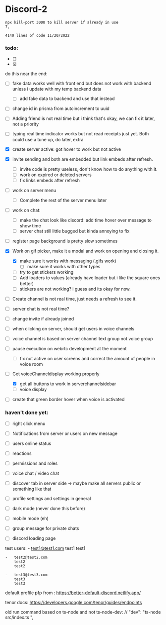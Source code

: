 # Discord-2
    npx kill-port 3000 to kill server if already in use
    7,

    4140 lines of code 11/20/2022


### todo: 
- [ ] 
- [x] 
do this near the end:
- [ ] fake data works well with front end but does not work with backend unless i update with my temp backend data
    - [ ] add fake data to backend and use that instead
- [ ] change id in prisma from autoincrement to uuid


- [ ] Adding friend is not real time but i think that's okay, we can fix it later, not a priority 
- [ ] typing real time indicator works but not read receipts just yet. Both could use a tune up, do later, extra  
- [x] create server active: got hover to work but not active
- [x] invite sending and both are embedded but link embeds after refresh.
    - [ ] invite code is pretty useless, don't know how to do anything with it.
    - [ ] work on expired or deleted servers
    - [ ] fix links embeds after refresh 
- [ ] work on server menu
    - [ ] Complete the rest of the server menu later
- [ ] work on chat:
    - [ ] make the chat look like discord: add time hover over message to show time
    - [ ] server chat still little bugged but kinda annoying to fix 
- [ ] register page background is pretty slow sometimes
- [x] Work on gif picker, make it a modal and work on opening and closing it. 
    - [x] make sure it works with messaging (.gifs work)
        - [ ] make sure it works with other types
    - [ ] try to get stickers working
    - [ ] Add loaders to values (already have loader but i like the square ones better)
    - [ ] stickers are not working? i guess and its okay for now.
- [ ] Create channel is not real time, just needs a refresh
to see it.
- [ ] server chat is not real time?
- [ ] change invite if already joined
- [ ] when clicking on server, should get users in voice channels
- [ ] voice channel is based on server channel text group not voice group

- [ ] pause execution on webrtc development at the moment
    - [ ] fix not active on user screens and correct the amount of people in voice room
- [ ] Get voiceChanneldisplay working properly
    - [x] get all buttons to work in serverchannelsidebar 
    - [ ] voice display
- [ ] create that green border hover when voice is activated

### haven't done yet:
- [ ]  right click menu 
- [ ]  Notifications from server or users on new message
- [ ]  users online status
- [ ]  reactions
- [ ]  permissions and roles
- [ ]  voice chat / video chat
- [ ]  discover tab in server side -> maybe make all servers public or something like that
- [ ]  profile settings and settings in general
- [ ]  dark mode (never done this before)
- [ ]  mobile mode (eh)
- [ ]  group message for private chats
- [ ]  discord loading page


test users:
    -   test1@test1.com
        test1
        test1

    -   test2@test2.com
        test2
        test2

    -   test3@test3.com
        test3
        test3


default profile pfp from : https://better-default-discord.netlify.app/

tenor docs: https://developers.google.com/tenor/guides/endpoints

    
old run command based on ts-node and not ts-node-dev: // "dev": "ts-node src/index.ts ",